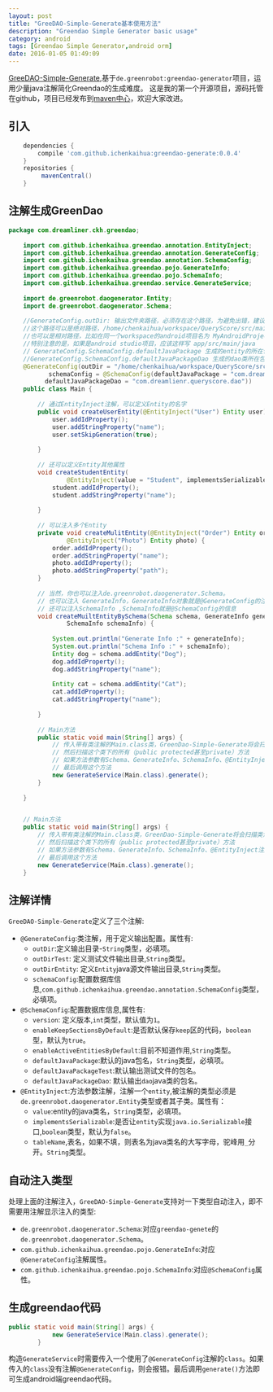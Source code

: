 ```yaml
---
layout: post
title: "GreeDAO-Simple-Generate基本使用方法"
description: "Greendao Simple Generator basic usage"
category: android
tags: [Greendao Simple Generator,android orm]
date: 2016-01-05 01:49:09
---
```


[GreeDAO-Simple-Generate](https://github.com/ichenkaihua/GreenDAO-Simple-Generate),基于`de.greenrobot:greendao-generator`项目，运用少量java注解简化Greendao的生成难度。
这是我的第一个开源项目，源码托管在github，项目已经发布到[maven中心](http://mvnrepository.com/artifact/com.github.ichenkaihua/greendao-generate/0.0.3)，欢迎大家改进。<!-- more -->

## 引入

```groovy
    dependencies {
	    compile 'com.github.ichenkaihua:greendao-generate:0.0.4'
	}
    repositories {
	     mavenCentral()
	}
```

## 注解生成GreenDao

```java
package com.dreamliner.ckh.greendao;
	
	import com.github.ichenkaihua.greendao.annotation.EntityInject;
	import com.github.ichenkaihua.greendao.annotation.GenerateConfig;
	import com.github.ichenkaihua.greendao.annotation.SchemaConfig;
	import com.github.ichenkaihua.greendao.pojo.GenerateInfo;
	import com.github.ichenkaihua.greendao.pojo.SchemaInfo;
	import com.github.ichenkaihua.greendao.service.GenerateService;
	
	import de.greenrobot.daogenerator.Entity;
	import de.greenrobot.daogenerator.Schema;
	
	//GenerateConfig.outDir: 输出文件夹路径，必须存在这个路径，为避免出错，建议路径分隔符用 /
	//这个路径可以是绝对路径，/home/chenkaihua/workspace/QueryScore/src/main/java
	//也可以是相对路径，比如在同一个workspace的android项目名为 MyAndroidProject,则可以写成 ../MyAndroidProject/src
	//特别注意的是，如果是android studio项目，应该这样写 app/src/main/java
	// GenerateConfig.SchemaConfig.defaultJavaPackage 生成的entity的所在包，如果没有包名或包名不完全，则greendao会自动创建
	//GenerateConfig.SchemaConfig.defaultJavaPackageDao 生成的dao类所在包，如果没有包名或包名不完全，则greendao会自动创建
	@GenerateConfig(outDir = "/home/chenkaihua/workspace/QueryScore/src/main/java",
           schemaConfig = @SchemaConfig(defaultJavaPackage = "com.dreamlienr.queryscore.entity", 
          defaultJavaPackageDao = "com.dreamlienr.queryscore.dao"))
	public class Main {
	
		// 通过EntityInject注解，可以定义Entity的名字
		public void createUserEntity(@EntityInject("User") Entity user) {
			user.addIdProperty();
			user.addStringProperty("name");
			user.setSkipGeneration(true);
	
		}
	
		// 还可以定义Entity其他属性
		void createStudentEntity(
				@EntityInject(value = "Student", implementsSerializable = true, tableName = "MY_STUDENT") Entity student) {
			student.addIdProperty();
			student.addStringProperty("name");
	
		}
	
		// 可以注入多个Entity
		private void createMulitEntity(@EntityInject("Order") Entity order,
				@EntityInject("Photo") Entity photo) {
			order.addIdProperty();
			order.addStringProperty("name");
			photo.addIdProperty();
			photo.addStringProperty("path");
		}
	
		// 当然，你也可以注入de.greenrobot.daogenerator.Schema。
		// 也可以注入 GenerateInfo，GenerateInfo对象就是@GenerateConfig的注解信息
		// 还可以注入SchemaInfo ,SchemaInfo就是@SchemaConfig的信息
		void createMuiltEntityBySchema(Schema schema, GenerateInfo generateInfo,
				SchemaInfo schemaInfo) {
	
			System.out.println("Generate Info :" + generateInfo);
			System.out.println("Schema Info :" + schemaInfo);
			Entity dog = schema.addEntity("Dog");
			dog.addIdProperty();
			dog.addStringProperty("name");
	
			Entity cat = schema.addEntity("Cat");
			cat.addIdProperty();
			cat.addStringProperty("name");
	
		}
	
		// Main方法
		public static void main(String[] args) {
			// 传入带有类注解的Main.class类，GreenDao-Simple-Generate将会扫描类注解，配置输出路径，输出包名
			// 然后扫描这个类下的所有（public protected甚至private）方法
			// 如果方法参数有Schema、GenerateInfo、SchemaInfo、@EntityInject注解，则系统会注入相应对象
			// 最后调用这个方法
			new GenerateService(Main.class).generate();
		}
	
	}


	// Main方法
	public static void main(String[] args) {
		// 传入带有类注解的Main.class类，GreenDao-Simple-Generate将会扫描类注解，配置输出路径，输出包名
		// 然后扫描这个类下的所有（public protected甚至private）方法
		// 如果方法参数有Schema、GenerateInfo、SchemaInfo、@EntityInject注解，则系统会注入相应对象
		// 最后调用这个方法
		new GenerateService(Main.class).generate();
	}

```


## 注解详情
`GreeDAO-Simple-Generate`定义了三个注解:

* `@GenerateConfig`:类注解，用于定义输出配置。属性有:
	* `outDir`:定义输出目录-`String`类型，必填项。
	* `outDirTest`:	定义测试文件输出目录,`String`类型。
	* `outDirEntity`: 定义`Entity`java源文件输出目录,`String`类型。
	* `schemaConfig`:配置数据库信息,`com.github.ichenkaihua.greendao.annotation.SchemaConfig`类型，必填项。
* `@SchemaConfig`:配置数据库信息,属性有:
	* `version`: 定义版本,`int`类型，默认值为`1`。
	* `enableKeepSectionsByDefault`:是否默认保存`keep`区的代码，`boolean`型，默认为`true`。
	* `enableActiveEntitiesByDefault`:目前不知道作用,`String`类型。
	* `defaultJavaPackage`:默认的java包名，`String`类型，必填项。
	* `defaultJavaPackageTest`:默认输出测试文件的包名。
	* `defaultJavaPackageDao`: 默认输出`dao`java类的包名。
* `@EntityInject`:方法参数注解，注解一个`entity`,被注解的类型必须是`de.greenrobot.daogenerator.Entity`类型或者其子类。属性有：
	* `value`:entity的java类名，`String`类型，必填项。
	* `implementsSerializable`:是否让`entity`实现`java.io.Serializable`接口,`boolean`类型，默认为`false`。
	* `tableName`,表名，如果不填，则表名为java类名的大写字母，驼峰用`_`分开。`String`类型。

## 自动注入类型
处理上面的注解注入，`GreeDAO-Simple-Generate`支持对一下类型自动注入，即不需要用注解显示注入的类型:

* `de.greenrobot.daogenerator.Schema`:对应`greendao-genete`的`de.greenrobot.daogenerator.Schema`。
* `com.github.ichenkaihua.greendao.pojo.GenerateInfo`:对应`@GenerateConfig`注解属性。
* `com.github.ichenkaihua.greendao.pojo.SchemaInfo`:对应`@SchemaConfig`属性。

## 生成greendao代码

```java
public static void main(String[] args) {			
			new GenerateService(Main.class).generate();
		}
```
构造`GenerateService`时需要传入一个使用了`@GenerateConfig`注解的`class`。如果传入的`class`没有注解`@GenerateConfig`，则会报错。最后调用`generate()`方法即可生成android端greendao代码。
